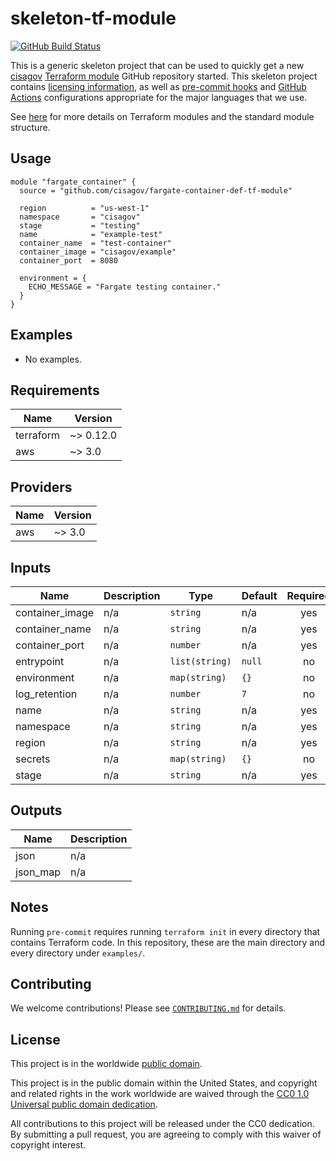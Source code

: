 # skeleton-tf-module #

[![GitHub Build Status](https://github.com/cisagov/skeleton-tf-module/workflows/build/badge.svg)](https://github.com/cisagov/skeleton-tf-module/actions)

This is a generic skeleton project that can be used to quickly get a
new [cisagov](https://github.com/cisagov) [Terraform
module](https://www.terraform.io/docs/modules/index.html) GitHub
repository started.  This skeleton project contains [licensing
information](LICENSE), as well as [pre-commit
hooks](https://pre-commit.com) and
[GitHub Actions](https://github.com/features/actions) configurations
appropriate for the major languages that we use.

See [here](https://www.terraform.io/docs/modules/index.html) for more
details on Terraform modules and the standard module structure.

## Usage ##

```hcl
module "fargate_container" {
  source = "github.com/cisagov/fargate-container-def-tf-module"

  region          = "us-west-1"
  namespace       = "cisagov"
  stage           = "testing"
  name            = "example-test"
  container_name  = "test-container"
  container_image = "cisagov/example"
  container_port  = 8080

  environment = {
    ECHO_MESSAGE = "Fargate testing container."
  }
}
```

## Examples ##

* No examples.

## Requirements ##

| Name | Version |
|------|---------|
| terraform | ~> 0.12.0 |
| aws | ~> 3.0 |

## Providers ##

| Name | Version |
|------|---------|
| aws | ~> 3.0 |

## Inputs ##

| Name | Description | Type | Default | Required |
|------|-------------|------|---------|:--------:|
| container_image | n/a | `string` | n/a | yes |
| container_name | n/a | `string` | n/a | yes |
| container_port | n/a | `number` | n/a | yes |
| entrypoint | n/a | `list(string)` | `null` | no |
| environment | n/a | `map(string)` | `{}` | no |
| log_retention | n/a | `number` | `7` | no |
| name | n/a | `string` | n/a | yes |
| namespace | n/a | `string` | n/a | yes |
| region | n/a | `string` | n/a | yes |
| secrets | n/a | `map(string)` | `{}` | no |
| stage | n/a | `string` | n/a | yes |

## Outputs ##

| Name | Description |
|------|-------------|
| json | n/a |
| json_map | n/a |

## Notes ##

Running `pre-commit` requires running `terraform init` in every directory that
contains Terraform code. In this repository, these are the main directory and
every directory under `examples/`.

## Contributing ##

We welcome contributions!  Please see [`CONTRIBUTING.md`](CONTRIBUTING.md) for
details.

## License ##

This project is in the worldwide [public domain](LICENSE).

This project is in the public domain within the United States, and
copyright and related rights in the work worldwide are waived through
the [CC0 1.0 Universal public domain
dedication](https://creativecommons.org/publicdomain/zero/1.0/).

All contributions to this project will be released under the CC0
dedication. By submitting a pull request, you are agreeing to comply
with this waiver of copyright interest.
